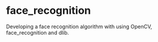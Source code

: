 # face_recognition
Developing a face recognition algorithm with using OpenCV, face_recognition and dlib.


